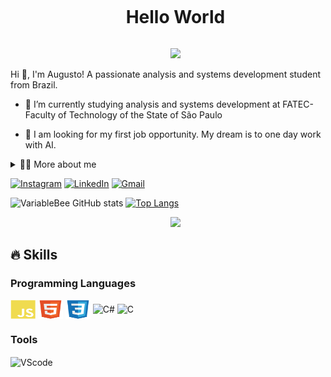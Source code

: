 <!--título-->
<div id="user-content-toc">
  <ul align="center">
    <summary><h1 style="display: inline-block">Hello World</h1></summary>
</div>

<!-- GIF -->
<div id="user-content-toc">
  <ul align="center">
    <img src="https://profile-readme-generator.com/assets/snake.svg" width="600">
</div>
    
<!-- Presentation -->
<p>
  Hi 👋, I'm Augusto! A passionate analysis and systems development student from Brazil.

  - 🌱 I’m currently studying analysis and systems development at FATEC-Faculty of Technology of the State of São Paulo

  - 🔭 I am looking for my first job opportunity. My dream is to one day work with AI.
</p>

<!-- Dropdown -->
<details>
  <summary>👨‍💻 More about me</summary>

  - 💬 I am 19 years old and currently live in Brazil. I am fluent in Spanish, I am studying English and I am at the basic level. I'm comfortable with Javascript, HTML, CSS, C#. Training as an IT Technician helped me develop my skills, separate courses also helped me develop communication, teamwork, dedication and commitment, thus helping me to develop better in my training as an analyst and system developer.

  - ⚡ I like studying, reading, playing the guitar, watching films/documentaries based on history and real events, I also like playing sports and playing games! I believe that our personal interests contribute to a more accurate perception, since when we do what we like, our mind becomes more perceptive when solving problems. \o/
</details>

<!-- Links -->
[![Instagram](https://img.shields.io/badge/Instagram-E4405F?style=for-the-badge&logo=instagram&logoColor=white)](https://www.instagram.com/gutodeolindo/)
[![LinkedIn](https://img.shields.io/badge/LinkedIn-0077B5?style=for-the-badge&logo=linkedin&logoColor=white)](https://br.linkedin.com/in/augusto-deolindo-14a996296?original_referer=https%3A%2F%2Fwww.google.com%2F)
[![Gmail](https://img.shields.io/badge/Gmail-D14836?style=for-the-badge&logo=gmail&logoColor=white)](mailto:augusto.a.deolindo@gmail.com)


<!-- GithubStats -->

![VariableBee GitHub stats](https://github-readme-stats.vercel.app/api?username=augustoadeolindo&show_icons=true&theme=gotham)
[![Top Langs](https://github-readme-stats.vercel.app/api/top-langs/?username=augustoadeolindo&show_icons=true&theme=gotham)](https://github.com/anuraghazra/github-readme-stats)

<!-- Portfolio -->
<!--## Portfolio:
- -->


<!-- GIF -->
<div id="user-content-toc">
  <ul align="center">
     <img src="https://github.com/Anmol-Baranwal/Cool-GIFs-For-GitHub/assets/74038190/80728820-e06b-4f96-9c9e-9df46f0cc0a5" width="600">
</div>

## 🔥 Skills
<!-- Skills: Programming Languages -->
  <div style="flex-basis: 48%;">
    <h3>Programming Languages</h3>
    <img align="center" alt="Js" height="30" width="40" src="https://raw.githubusercontent.com/devicons/devicon/master/icons/javascript/javascript-plain.svg">
    <img align="center" alt="HTML" height="30" width="40" src="https://raw.githubusercontent.com/devicons/devicon/master/icons/html5/html5-original.svg">
    <img align="center" alt="CSS" height="30" width="40" src="https://raw.githubusercontent.com/devicons/devicon/master/icons/css3/css3-original.svg">
    <img align="center" alt="C#" height="30" width="40" src="https://cdn.jsdelivr.net/gh/devicons/devicon/icons/csharp/csharp-original.svg">
    <img align="center" alt="C" height="30" width="40" src="https://cdn.jsdelivr.net/gh/devicons/devicon/icons/c/c-original.svg">
  </div>
  
  <!-- Skills: Tools & Frameworks -->
  <div style="flex-basis: 48%;">
    <h3>Tools</h3>
    <img align="center" alt="VScode" height="30" width="40" src="https://cdn.jsdelivr.net/gh/devicons/devicon/icons/vscode/vscode-original.svg">
  </div>
  
